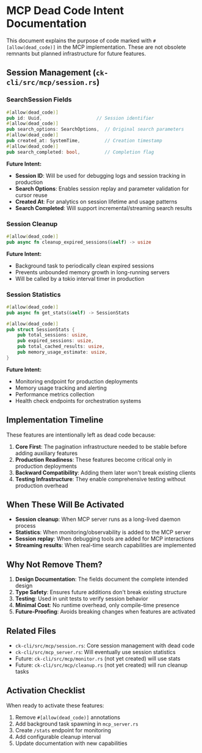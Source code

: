 # MCP Dead Code Intent Documentation

This document explains the purpose of code marked with `#[allow(dead_code)]` in the MCP implementation. These are not obsolete remnants but planned infrastructure for future features.

## Session Management (`ck-cli/src/mcp/session.rs`)

### SearchSession Fields

```rust
#[allow(dead_code)]
pub id: Uuid,                    // Session identifier
#[allow(dead_code)]
pub search_options: SearchOptions,  // Original search parameters
#[allow(dead_code)]
pub created_at: SystemTime,         // Creation timestamp
#[allow(dead_code)]
pub search_completed: bool,         // Completion flag
```

**Future Intent:**
- **Session ID**: Will be used for debugging logs and session tracking in production
- **Search Options**: Enables session replay and parameter validation for cursor reuse
- **Created At**: For analytics on session lifetime and usage patterns
- **Search Completed**: Will support incremental/streaming search results

### Session Cleanup

```rust
#[allow(dead_code)]
pub async fn cleanup_expired_sessions(&self) -> usize
```

**Future Intent:**
- Background task to periodically clean expired sessions
- Prevents unbounded memory growth in long-running servers
- Will be called by a tokio interval timer in production

### Session Statistics

```rust
#[allow(dead_code)]
pub async fn get_stats(&self) -> SessionStats

#[allow(dead_code)]
pub struct SessionStats {
    pub total_sessions: usize,
    pub expired_sessions: usize,
    pub total_cached_results: usize,
    pub memory_usage_estimate: usize,
}
```

**Future Intent:**
- Monitoring endpoint for production deployments
- Memory usage tracking and alerting
- Performance metrics collection
- Health check endpoints for orchestration systems

## Implementation Timeline

These features are intentionally left as dead code because:

1. **Core First**: The pagination infrastructure needed to be stable before adding auxiliary features
2. **Production Readiness**: These features become critical only in production deployments
3. **Backward Compatibility**: Adding them later won't break existing clients
4. **Testing Infrastructure**: They enable comprehensive testing without production overhead

## When These Will Be Activated

- **Session cleanup**: When MCP server runs as a long-lived daemon process
- **Statistics**: When monitoring/observability is added to the MCP server
- **Session replay**: When debugging tools are added for MCP interactions
- **Streaming results**: When real-time search capabilities are implemented

## Why Not Remove Them?

1. **Design Documentation**: The fields document the complete intended design
2. **Type Safety**: Ensures future additions don't break existing structure
3. **Testing**: Used in unit tests to verify session behavior
4. **Minimal Cost**: No runtime overhead, only compile-time presence
5. **Future-Proofing**: Avoids breaking changes when features are activated

## Related Files

- `ck-cli/src/mcp/session.rs`: Core session management with dead code
- `ck-cli/src/mcp_server.rs`: Will eventually use session statistics
- Future: `ck-cli/src/mcp/monitor.rs` (not yet created) will use stats
- Future: `ck-cli/src/mcp/cleanup.rs` (not yet created) will run cleanup tasks

## Activation Checklist

When ready to activate these features:

1. Remove `#[allow(dead_code)]` annotations
2. Add background task spawning in `mcp_server.rs`
3. Create `/stats` endpoint for monitoring
4. Add configurable cleanup interval
5. Update documentation with new capabilities